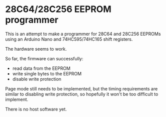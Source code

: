 # 28C64/28C256 EEPROM programmer

This is an attempt to make a programmer for 28C64 and 28C256 EEPROMs using an Arduino Nano and 74HC595/74HC165 shift registers.

The hardware seems to work.

So far, the firmware can successfully:

* read data from the EEPROM
* write single bytes to the EEPROM
* disable write protection

Page mode still needs to be implemented, but the timing requirements are similar to disabling write protection, so hopefully it won't be too difficult to implement.

There is no host software yet.
